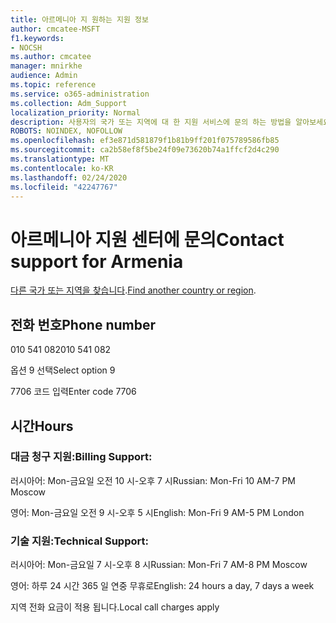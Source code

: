 ```yaml
---
title: 아르메니아 지 원하는 지원 정보
author: cmcatee-MSFT
f1.keywords:
- NOCSH
ms.author: cmcatee
manager: mnirkhe
audience: Admin
ms.topic: reference
ms.service: o365-administration
ms.collection: Adm_Support
localization_priority: Normal
description: 사용자의 국가 또는 지역에 대 한 지원 서비스에 문의 하는 방법을 알아보세요.
ROBOTS: NOINDEX, NOFOLLOW
ms.openlocfilehash: ef3e871d581879f1b81b9ff201f075789586fb85
ms.sourcegitcommit: ca2b58ef8f5be24f09e73620b74a1ffcf2d4c290
ms.translationtype: MT
ms.contentlocale: ko-KR
ms.lasthandoff: 02/24/2020
ms.locfileid: "42247767"
---
```

# <a name="contact-support-for-armenia"></a><span data-ttu-id="1b644-103">아르메니아 지원 센터에 문의</span><span class="sxs-lookup"><span data-stu-id="1b644-103">Contact support for Armenia</span></span>

<span data-ttu-id="1b644-104">[다른 국가 또는 지역을 찾습니다](../contact-support-for-business-products.md).</span><span class="sxs-lookup"><span data-stu-id="1b644-104">[Find another country or region](../contact-support-for-business-products.md).</span></span>

## <a name="phone-number"></a><span data-ttu-id="1b644-105">전화 번호</span><span class="sxs-lookup"><span data-stu-id="1b644-105">Phone number</span></span>
<span data-ttu-id="1b644-106">010 541 082</span><span class="sxs-lookup"><span data-stu-id="1b644-106">010 541 082</span></span>

<span data-ttu-id="1b644-107">옵션 9 선택</span><span class="sxs-lookup"><span data-stu-id="1b644-107">Select option 9</span></span>

<span data-ttu-id="1b644-108">7706 코드 입력</span><span class="sxs-lookup"><span data-stu-id="1b644-108">Enter code 7706</span></span>

## <a name="hours"></a><span data-ttu-id="1b644-109">시간</span><span class="sxs-lookup"><span data-stu-id="1b644-109">Hours</span></span>
### <a name="billing-support"></a><span data-ttu-id="1b644-110">대금 청구 지원:</span><span class="sxs-lookup"><span data-stu-id="1b644-110">Billing Support:</span></span>

<span data-ttu-id="1b644-111">러시아어: Mon-금요일 오전 10 시-오후 7 시</span><span class="sxs-lookup"><span data-stu-id="1b644-111">Russian: Mon-Fri 10 AM-7 PM Moscow</span></span>

<span data-ttu-id="1b644-112">영어: Mon-금요일 오전 9 시-오후 5 시</span><span class="sxs-lookup"><span data-stu-id="1b644-112">English: Mon-Fri 9 AM-5 PM London</span></span>

### <a name="technical-support"></a><span data-ttu-id="1b644-113">기술 지원:</span><span class="sxs-lookup"><span data-stu-id="1b644-113">Technical Support:</span></span>

<span data-ttu-id="1b644-114">러시아어: Mon-금요일 7 시-오후 8 시</span><span class="sxs-lookup"><span data-stu-id="1b644-114">Russian: Mon-Fri 7 AM-8 PM Moscow</span></span>

<span data-ttu-id="1b644-115">영어: 하루 24 시간 365 일 연중 무휴로</span><span class="sxs-lookup"><span data-stu-id="1b644-115">English: 24 hours a day, 7 days a week</span></span>

<span data-ttu-id="1b644-116">지역 전화 요금이 적용 됩니다.</span><span class="sxs-lookup"><span data-stu-id="1b644-116">Local call charges apply</span></span>